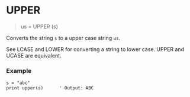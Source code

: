 # UPPER

> us = UPPER (s)

Converts the string `s` to a upper case string `us`.

See LCASE and LOWER for converting a string to lower case. UPPER and UCASE are equivalent.

### Example

```
s = "abc"
print upper(s)      ' Output: ABC
```

